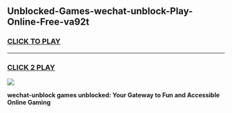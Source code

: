 
## Unblocked-Games-wechat-unblock-Play-Online-Free-va92t
<h3>
<a href="https://premium76.site?title=wechat-unblock&ref=26A">CLICK TO PLAY</a></h3>
<hr>

<h3>
<a href="https://premium76.site?title=wechat-unblock&ref=26A">CLICK 2 PLAY</a>
  
</h3>

<a href="https://premium76.site?title=wechat-unblock&ref=26A"><img src="https://clearcache.store/games.png"></a>


**wechat-unblock games unblocked: Your Gateway to Fun and Accessible Online Gaming**
